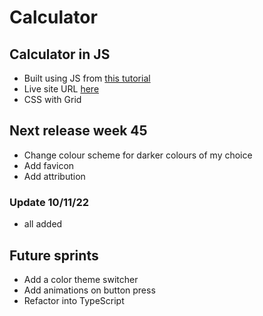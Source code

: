 # Calculator

## Calculator in JS

- Built using JS from [this tutorial](https://www.youtube.com/watch?v=j59qQ7YWLxw&t=1277s)
- Live site URL [here](https://maltawebdev.github.io/VanillaCalc/)
- CSS with Grid

## Next release week 45

- Change colour scheme for darker colours of my choice
- Add favicon
- Add attribution

### Update 10/11/22

- all added

## Future sprints

- Add a color theme switcher
- Add animations on button press
- Refactor into TypeScript
